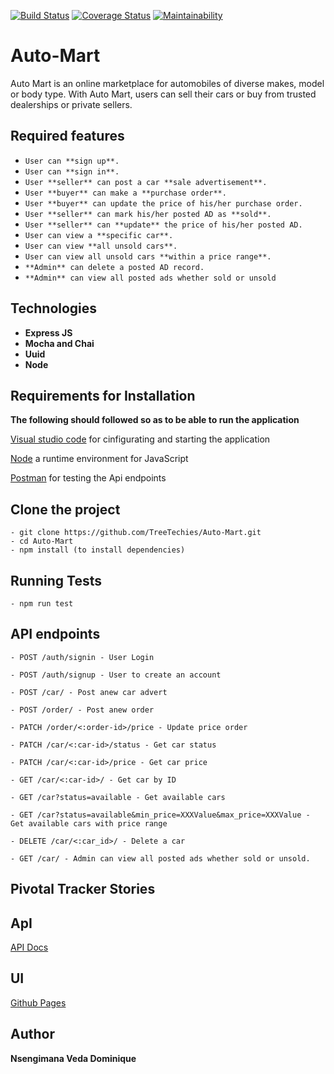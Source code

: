 [![Build Status](https://travis-ci.org/TreeTechies/Auto-Mart.svg?branch=develop)](https://travis-ci.org/TreeTechies/Auto-Mart) [![Coverage Status](https://coveralls.io/repos/github/TreeTechies/Auto-Mart/badge.svg?branch=develop)](https://coveralls.io/github/TreeTechies/Auto-Mart?branch=develop)  [![Maintainability](https://api.codeclimate.com/v1/badges/86a6f16a74913be2ce23/maintainability)](https://codeclimate.com/github/TreeTechies/Auto-Mart/maintainability)


# Auto-Mart
Auto Mart is an online marketplace for automobiles of diverse makes, model or body type. With Auto Mart, users can sell their cars or buy from trusted dealerships or private sellers.

## Required features
- `User can **sign up**.`
- `User can **sign in**.`
- `User **seller** can post a car **sale advertisement**.`
- `User **buyer** can make a **purchase order**.`
- `User **buyer** can update the price of his/her purchase order.`
- `User **seller** can mark his/her posted AD as **sold**.`
- `User **seller** can **update** the price of his/her posted AD.`
- `User can view a **specific car**.`
- `User can view **all unsold cars**.`
- `User can view all unsold cars **within a price range**.`
- `**Admin** can delete a posted AD record.`
- `**Admin** can view all posted ads whether sold or unsold`

## **Technologies**
- **Express JS**
- **Mocha and Chai**
- **Uuid**
- **Node**

## Requirements for Installation 
   **The following should followed so as to be able to run the application**

[Visual studio code](https://code.visualstudio.com/download) for cinfigurating and starting the application

[Node](https://nodejs.org/en/download/) a runtime environment for JavaScript
    
    
[Postman](https://www.getpostman.com/downloads/) for testing the Api endpoints



## **Clone the project** 
    - git clone https://github.com/TreeTechies/Auto-Mart.git
    - cd Auto-Mart
    - npm install (to install dependencies)

## **Running Tests**
    - npm run test


## **API endpoints**
`- POST /auth/signin - User Login` 

`- POST /auth/signup - User to create an account` 

`- POST /car/ - Post anew car advert` 

`- POST /order/ - Post anew order` 

`- PATCH /order/<:order-id>/price - Update price order` 

`- PATCH /car/<:car-id>/status - Get car status` 

`- PATCH /car/<:car-id>/price - Get car price` 

`- GET /car/<:car-id>/ - Get car by ID` 

`- GET /car?status=available - Get available cars` 

`- GET /car?status=available&min_price=XXXValue&max_price=XXXValue - Get available cars with price range`

`- DELETE /car/<:car_id>/ - Delete a car` 

`- GET /car/ - Admin can view all posted ads whether sold or unsold. `

## **Pivotal Tracker Stories**
## **ApI**

[API Docs](https://auto-mart-online-app.herokuapp.com/)

## **UI**
[Github Pages](https://treetechies.github.io/Auto-Mart/)

## **Author**
**Nsengimana Veda Dominique**